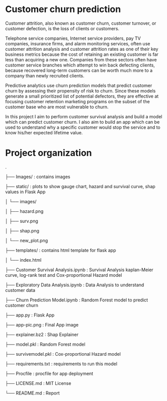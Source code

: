 # Customer churn prediction

Customer attrition, also known as customer churn, customer turnover, or customer defection, is the loss of clients or customers.

Telephone service companies, Internet service providers, pay TV companies, insurance firms, and alarm monitoring services, often use customer attrition analysis and customer attrition rates as one of their key business metrics because the cost of retaining an existing customer is far less than acquiring a new one. Companies from these sectors often have customer service branches which attempt to win back defecting clients, because recovered long-term customers can be worth much more to a company than newly recruited clients.

Predictive analytics use churn prediction models that predict customer churn by assessing their propensity of risk to churn. Since these models generate a small prioritized list of potential defectors, they are effective at focusing customer retention marketing programs on the subset of the customer base who are most vulnerable to churn.

In this project I aim to perform customer survival analysis and build a model which can predict customer churn. I also aim to build an app which can be used to understand why a specific customer would stop the service and to know his/her expected lifetime value.


# Project organization
.

├── Images/                             : contains images

├── static/                             : plots to show gauge chart, hazard and survival curve, shap values in Flask App 

│   └── images/

│       ├── hazard.png

│       ├── surv.png

│       ├── shap.png

│       └── new_plot.png

├── templates/                          : contains html template for flask app

│   └── index.html

├── Customer Survival Analysis.ipynb    : Survival Analysis kaplan-Meier curve, log-rank test and Cox-proportional Hazard model

├── Exploratory Data Analysis.ipynb     : Data Analysis to understand customer data

├── Churn Prediction Model.ipynb        : Random Forest model to predict customer churn

├── app.py                              : Flask App

├── app-pic.png                         : Final App image  

├── explainer.bz2                       : Shap Explainer

├── model.pkl                           : Random Forest model

├── survivemodel.pkl                    : Cox-proportional Hazard model

├── requirements.txt                    : requirements to run this model

├── Procfile                            : procfile for app deployment

├── LICENSE.md                          : MIT License

└── README.md                           : Report

